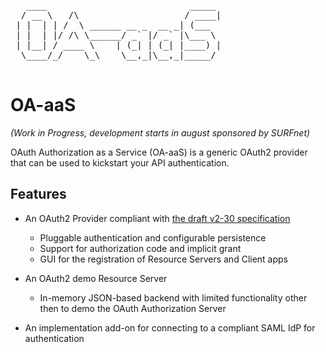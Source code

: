 <pre>

   ____                           _____ 
  / __ \   /\                    / ____|
 | |  | | /  \ ______ __ _  __ _| (___  
 | |  | |/ /\ \______/ _` |/ _` |\___ \ 
 | |__| / ____ \    | (_| | (_| |____) |
  \____/_/    \_\    \__,_|\__,_|_____/ 

</pre>
OA-aaS
======
<em>(Work in Progress, development starts in august sponsored by SURFnet)</em>

OAuth Authorization as a Service (OA-aaS) is a generic OAuth2 provider that can be used to kickstart your API authentication. 

Features
--------

- An OAuth2 Provider compliant with [the draft v2-30 specification](http://tools.ietf.org/html/draft-ietf-oauth-v2-30)
  * Pluggable authentication and configurable persistence 
  * Support for authorization code and implicit grant 
  * GUI for the registration of Resource Servers and Client apps

- An OAuth2 demo Resource Server
  * In-memory JSON-based backend with limited functionality other then to demo the OAuth Authorization Server

- An implementation add-on for connecting to a compliant SAML IdP for authentication